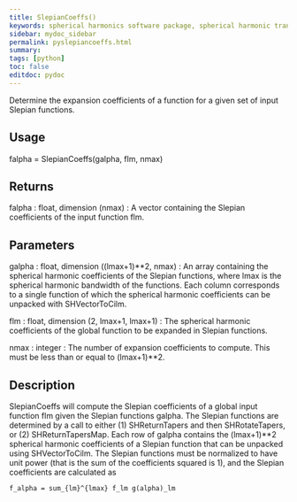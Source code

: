 ```yaml
---
title: SlepianCoeffs()
keywords: spherical harmonics software package, spherical harmonic transform, legendre functions, multitaper spectral analysis, Python, gravity, magnetic field
sidebar: mydoc_sidebar
permalink: pyslepiancoeffs.html
summary:
tags: [python]
toc: false
editdoc: pydoc
---
```


Determine the expansion coefficients of a function for a given set of input Slepian functions.

## Usage

falpha = SlepianCoeffs(galpha, flm, nmax)

## Returns

falpha : float, dimension (nmax)
:   A vector containing the Slepian coefficients of the input function flm.

## Parameters

galpha : float, dimension ((lmax+1)\*\*2, nmax)
:   An array containing the spherical harmonic coefficients of the Slepian functions, where lmax is the spherical harmonic bandwidth of the functions. Each column corresponds to a single function of which the spherical harmonic coefficients can be unpacked with SHVectorToCilm.

flm : float, dimension (2, lmax+1, lmax+1)
:   The spherical harmonic coefficients of the global function to be expanded in Slepian functions.

nmax : integer
:   The number of expansion coefficients to compute. This must be less than or equal to (lmax+1)\*\*2.

## Description

SlepianCoeffs will compute the Slepian coefficients of a global input function flm given the Slepian functions galpha. The Slepian functions are determined by a call to either (1) SHReturnTapers and then SHRotateTapers, or (2) SHReturnTapersMap. Each row of galpha contains the (lmax+1)\*\*2 spherical harmonic coefficients of a Slepian function that can be unpacked using SHVectorToCilm. The Slepian functions must be normalized to have unit power (that is the sum of the coefficients squared is 1), and the Slepian coefficients are calculated as

`f_alpha = sum_{lm}^{lmax} f_lm g(alpha)_lm`  
